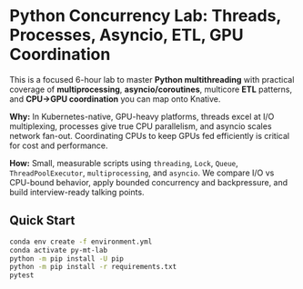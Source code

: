 <!-- [comment] High-level purpose and fast context -->
# Python Concurrency Lab: Threads, Processes, Asyncio, ETL, GPU Coordination

<!-- [comment] What this lab is -->
This is a focused 6-hour lab to master **Python multithreading** with practical coverage of **multiprocessing**, **asyncio/coroutines**, multicore **ETL** patterns, and **CPU→GPU coordination** you can map onto Knative.

<!-- [comment] Why it matters -->
**Why:** In Kubernetes-native, GPU-heavy platforms, threads excel at I/O multiplexing, processes give true CPU parallelism, and asyncio scales network fan-out. Coordinating CPUs to keep GPUs fed efficiently is critical for cost and performance.

<!-- [comment] How we practice -->
**How:** Small, measurable scripts using `threading`, `Lock`, `Queue`, `ThreadPoolExecutor`, `multiprocessing`, and `asyncio`. We compare I/O vs CPU-bound behavior, apply bounded concurrency and backpressure, and build interview-ready talking points.

<!-- [comment] Miniconda quick start (official flow) -->
## Quick Start

```bash
conda env create -f environment.yml
conda activate py-mt-lab
python -m pip install -U pip
python -m pip install -r requirements.txt
pytest
